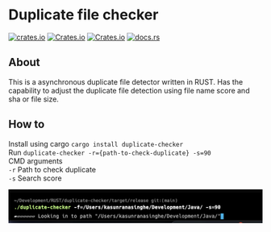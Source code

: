 # Duplicate file checker 

[![crates.io](https://img.shields.io/crates/v/duplicate-checker.svg)](https://crates.io/crates/duplicate-checker)
[![Crates.io](https://img.shields.io/crates/l/duplicate-checker)](https://crates.io/crates/duplicate-checker)
[![Crates.io](https://img.shields.io/crates/d/duplicate-checker)](https://crates.io/crates/duplicate-checker)
[![docs.rs](https://img.shields.io/docsrs/duplicate-checker/1.0.2)](https://crates.io/crates/duplicate-checker)

## About
This is a asynchronous duplicate file detector written in RUST. Has the capability to adjust the duplicate file detection using file name score and sha or file size.

## How to
Install using cargo `cargo install duplicate-checker`  
Run `duplicate-checker -r={path-to-check-duplicate} -s=90`  
CMD arguments  
`-r` Path to check duplicate  
`-s` Search score

![How to](how-to.png)
